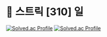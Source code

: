 # :rocket: 스트릭 [310] 일

[![Solved.ac Profile](http://mazassumnida.wtf/api/v2/generate_badge?boj=kangsm423)](https://solved.ac/kangsm423/)
[![Solved.ac Profile](https://mazandi.herokuapp.com/api?handle=kangsm423&theme=warm)](https://solved.ac/kangsm423/)
